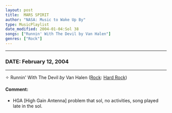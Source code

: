 ```yaml
---
layout: post
title:  MARS SPIRIT
author: "NASA: Music to Wake Up By"
type: MusicPlaylist
date_modified: 2004-01-04:Sol 38
songs: ["Runnin' With The Devil by Van Halen"]
genres: ["Rock"]
---
```


----
### DATE: February 12, 2004
----
✧ Runnin' With The Devil *by* Van Halen ([Rock](https://www.discogs.com/genre/Rock): [Hard Rock](https://www.discogs.com/style/Hard%20Rock)) <a target="blank_" href="https://www.discogs.com/Van-Halen-Runnin-With-The-Devil/master/291966">
    <i class="fas fa-compact-disc"
       title="Discogs entry for this song"
       alt="Discogs entry for this song"
       style="font-size: 1.1em;"></i></a>
    

#### Comment:
* HGA [High Gain Antenna] problem that sol, no activities, song played late in the sol.



<br/>
<center>
	<a target="_blank"
	   href="https://twitter.com/intent/tweet?hashtags=Space,NASA,Playlist,NASAWakeupCalls,SpaceProgram&text=🚀 {{ page.author}}, '{{ page.songs.first }}' {{ page.title }}, {{ page.date | date: '%B %d, %Y' }}, {{ site.url }}{{ page.url }}&via=nasawakeupcalls"><i class="fab fa-twitter" title="Tweet this page" alt="Tweet this page" style="font-size: 1.3em;"></i></a>
	&nbsp; 	<i class="fas fa-user-astronaut" style="font-size: 1.5em;"></i> &nbsp;
    <a id="custom_amazon_link"
       type="amzn" search="#"
       category="popular music">
    <i class="fab fa-amazon" style="font-size: 1.3em;"></i></a>
</center>

<!-- Randomly resolve an individual entry from a song array -->
<script src="/assets/javascript/seedrandom.min.js"></script>
<script>
  var wake_me_up = ["Runnin' With The Devil by Van Halen"];
  var prng = new Math.seedrandom();
  function randomSong() {
    song = wake_me_up[Math.floor(Math.random() * wake_me_up.length)];
    var amazon_link = document.getElementById("custom_amazon_link");
    amazon_link.setAttribute("search", song);
  }
  window.onload = randomSong();
</script>
